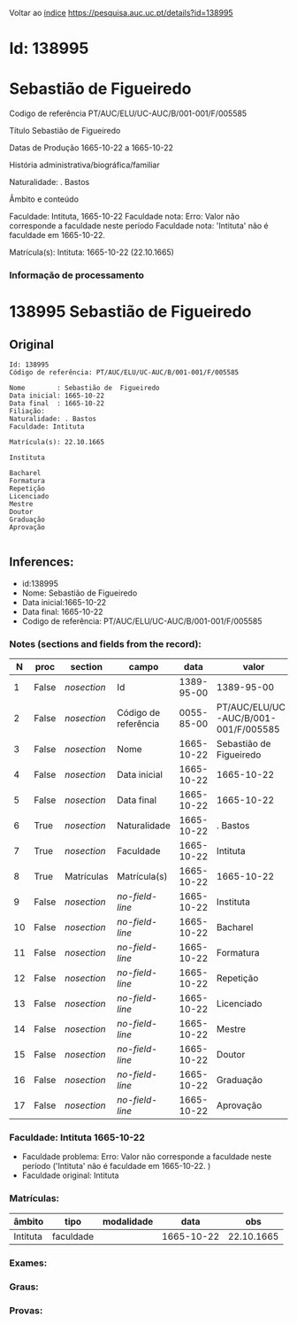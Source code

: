 
Voltar ao [índice](00%20Lista.md)
https://pesquisa.auc.uc.pt/details?id=138995

# Id: 138995
# Sebastião de  Figueiredo

Codigo de referência
PT/AUC/ELU/UC-AUC/B/001-001/F/005585

Título
Sebastião de  Figueiredo

Datas de Produção
1665-10-22 a 1665-10-22

História administrativa/biográfica/familiar

Naturalidade: . Bastos


Âmbito e conteúdo

Faculdade: Intituta, 1665-10-22 
Faculdade nota: Erro: Valor não corresponde a faculdade neste período
Faculdade nota: 'Intituta' não é faculdade em 1665-10-22.  

Matrícula(s):
Intituta: 1665-10-22 (22.10.1665)


### Informação de processamento
# 138995 Sebastião de  Figueiredo

## Original
```
Id: 138995
Código de referência: PT/AUC/ELU/UC-AUC/B/001-001/F/005585

Nome        : Sebastião de  Figueiredo
Data inicial: 1665-10-22
Data final  : 1665-10-22
Filiação:
Naturalidade: . Bastos
Faculdade: Intituta

Matrícula(s): 22.10.1665

Instituta 

Bacharel 
Formatura 
Repetição 
Licenciado 
Mestre 
Doutor 
Graduação 
Aprovação 


```
## Inferences:
* id:138995
* Nome: Sebastião de  Figueiredo
* Data inicial:1665-10-22
* Data final: 1665-10-22
* Codigo de referência: PT/AUC/ELU/UC-AUC/B/001-001/F/005585

### Notes (sections and fields from the record):
|N   |proc   |section      |campo                 |data        |valor                                 |obs         |
|----|-------|-------------|----------------------|------------|--------------------------------------|------------|
|1   |False  |*nosection*  |Id                    |1389-95-00  |1389-95-00                            |138995      |
|2   |False  |*nosection*  |Código de referência  |0055-85-00  |PT/AUC/ELU/UC-AUC/B/001-001/F/005585  |            |
|3   |False  |*nosection*  |Nome                  |1665-10-22  |Sebastião de  Figueiredo              |            |
|4   |False  |*nosection*  |Data inicial          |1665-10-22  |1665-10-22                            |1665-10-22  |
|5   |False  |*nosection*  |Data final            |1665-10-22  |1665-10-22                            |1665-10-22  |
|6   |True   |*nosection*  |Naturalidade          |1665-10-22  |. Bastos                              |            |
|7   |True   |*nosection*  |Faculdade             |1665-10-22  |Intituta                              |            |
|8   |True   |Matrículas   |Matrícula(s)          |1665-10-22  |1665-10-22                            |22.10.1665  |
|9   |False  |*nosection*  |*no-field-line*       |1665-10-22  |Instituta                             |            |
|10  |False  |*nosection*  |*no-field-line*       |1665-10-22  |Bacharel                              |            |
|11  |False  |*nosection*  |*no-field-line*       |1665-10-22  |Formatura                             |            |
|12  |False  |*nosection*  |*no-field-line*       |1665-10-22  |Repetição                             |            |
|13  |False  |*nosection*  |*no-field-line*       |1665-10-22  |Licenciado                            |            |
|14  |False  |*nosection*  |*no-field-line*       |1665-10-22  |Mestre                                |            |
|15  |False  |*nosection*  |*no-field-line*       |1665-10-22  |Doutor                                |            |
|16  |False  |*nosection*  |*no-field-line*       |1665-10-22  |Graduação                             |            |
|17  |False  |*nosection*  |*no-field-line*       |1665-10-22  |Aprovação                             |            |
### Faculdade: Intituta 1665-10-22 
* Faculdade problema: Erro: Valor não corresponde a faculdade neste período ('Intituta' não é faculdade em 1665-10-22.  )
* Faculdade original: Intituta

### Matrículas:
|âmbito    |tipo       |modalidade|data        |obs         |
|----------|-----------|----------|------------|------------|
|Intituta  |faculdade  |          |1665-10-22  |22.10.1665  |

### Exames:

### Graus:

### Provas:


